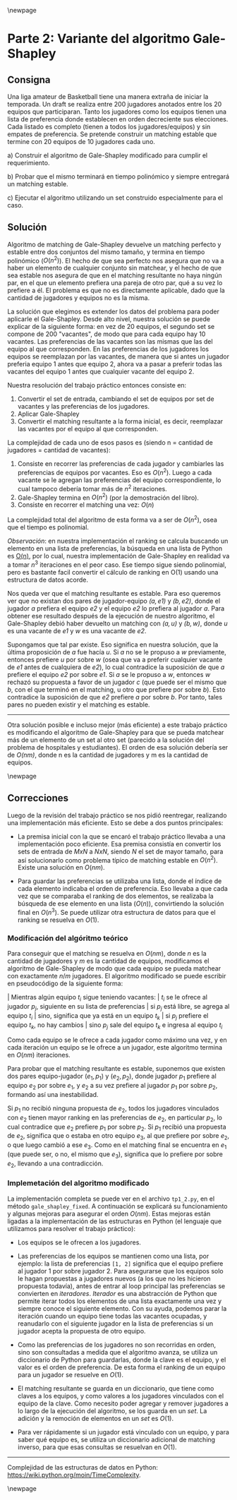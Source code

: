 \newpage

# Parte 2: Variante del algoritmo Gale-Shapley

## Consigna

Una liga amateur de Basketball tiene una manera extraña de iniciar la temporada. Un draft se realiza entre 200 jugadores anotados entre los 20 equipos que participaran. Tanto los jugadores como los equipos tienen una lista de preferencia donde establecen en orden decreciente sus elecciones. Cada listado es completo (tienen a todos los jugadores/equipos) y sin empates de preferencia. Se pretende construir un matching estable que termine con 20 equipos de 10 jugadores cada uno.

a) Construir el algoritmo de Gale-Shapley modificado para cumplir el requerimiento.

b) Probar que el mismo terminará en tiempo polinómico y siempre entregará un matching estable.

c) Ejecutar el algoritmo utilizando un set construido especialmente para el caso.

## Solución

Algoritmo de matching de Gale-Shapley devuelve un matching perfecto y estable entre dos conjuntos del mismo tamaño, y termina en tiempo polinómico ($O(n^2)$). El hecho de que sea perfecto nos asegura que no va a haber un elemento de cualquier conjunto sin matchear, y el hecho de que sea estable nos asegura de que en el matching resultante no haya ningún par, en el que un elemento prefiera una pareja de otro par, qué a su vez lo prefiere a él. El problema es que no es directamente aplicable, dado que la cantidad de jugadores y equipos no es la misma.

La solución que elegimos es extender los datos del problema para poder aplicarle el Gale-Shapley. Desde alto nivel, nuestra solución se puede explicar de la siguiente forma: en vez de 20 equipos, el segundo set se compone de 200 "vacantes", de modo que para cada equipo hay 10 vacantes. Las preferencias de las vacantes son las mismas que las del equipo al que corresponden. En las preferencias de los jugadores los equipos se reemplazan por las vacantes, de manera que si antes un jugador preferia equipo 1 antes que equipo 2, ahora va a pasar a preferir todas las vacantes del equipo 1 antes que cualquier vacante del equipo 2.

Nuestra resolución del trabajo práctico entonces consiste en:

1) Convertir el set de entrada, cambiando el set de equipos por set de vacantes y las preferencias de los jugadores.
2) Aplicar Gale-Shapley
3) Convertir el matching resultante a la forma inicial, es decir, reemplazar las vacantes por el equipo al que corresponden.

La complejidad de cada uno de esos pasos es (siendo n = cantidad de jugadores = cantidad de vacantes):

1) Consiste en recorrer las preferencias de cada jugador y cambiarles las preferencias de equipos por vacantes. Eso es $O(n^2)$. Luego a cada vacante se le agregan las preferencias del equipo correspondiente, lo cual tampoco debería tomar más de $n^2$ iteraciones.
2) Gale-Shapley termina en $O(n^2)$ (por la demostración del libro).
3) Consiste en recorrer el matching una vez: $O(n)$

La complejidad total del algoritmo de esta forma va a ser de $O(n^2)$, osea que el tiempo es polinomial.

*Observación*: en nuestra implementación el ranking se calcula buscando un elemento en una lista de preferencias, la búsqueda en una lista de Python es [O(n)](https://wiki.python.org/moin/TimeComplexity), por lo cual, nuestra implementación de Gale-Shapley en realidad va a tomar $n^3$ iteraciones en el peor caso. Ese tiempo sigue siendo polinomial, pero es bastante facil convertir el cálculo de ranking en O(1) usando una estructura de datos acorde.

Nos queda ver que el matching resultante es estable. Para eso queremos ver que no existan dos pares de jugador-equipo *$(a,e1)$* y *$(b,e2)$*, donde el jugador *a* prefiera el equipo *e2* y el equipo *e2* lo prefiera al jugador *a*. Para obtener ese resultado después de la ejecución de nuestro algoritmo, el Gale-Shapley debió haber devuelto un matching con *$(a,u)$* y *$(b,w)$*, donde *u* es una vacante de *e1* y *w* es una vacante de *e2*.

Supongamos que tal par existe. Eso significa en nuestra solución, que la última proposición de *a* fue hacía *u*. Si *a* no se le propuso a *w* previamente, entonces prefiere *u* por sobre *w* (osea que va a preferir cualquier vacante de *e1* antes de cualquiera de *e2*), lo cual contradice la suposición de que *a* prefiere el equipo *e2* por sobre *e1*. Si *a* se le propuso a *w*, entonces *w* rechazó su propuesta a favor de un jugador *c* (que puede ser el mismo que *b*, con el que terminó en el matching, u otro que prefiere por sobre *b*). Esto contradice la suposición de que *e2* prefiere *a* por sobre *b*. Por tanto, tales pares no pueden existir y el matching es estable.

---

Otra solución posible e incluso mejor (más eficiente) a este trabajo práctico es modificando el algoritmo de Gale-Shapley para que se pueda matchear más de un elemento de un set al otro set (parecido a la solución del problema de hospitales y estudiantes). El orden de esa solución debería ser de *O(nm)*, donde n es la cantidad de jugadores y m es la cantidad de equipos.

\newpage


## Correcciones

Luego de la revisión del trabajo práctico se nos pidió reentregar, realizando una implementación más eficiente. Esto se debe a dos puntos principales:

 - La premisa inicial con la que se encaró el trabajo práctico llevaba a una implementación poco eficiente. Esa premisa consistía en convertir los sets de entrada de *MxN* a *NxN*, siendo *N* el set de mayor tamaño, para así solucionarlo como problema típico de matching estable en $O(n^2)$. Existe una solución en $O(nm)$.

 - Para guardar las preferencias se utilizaba una lista, donde el índice de cada elemento indicaba el orden de preferencia. Eso llevaba a que cada vez que se comparaba el ranking de dos elementos, se realizaba la búsqueda de ese elemento en una lista ($O(n)$), convirtiendo la solución final en $O(n^3)$. Se puede utilizar otra estructura de datos para que el ranking se resuelva en $O(1)$.


### Modificación del algóritmo teórico

Para conseguir que el matching se resuelva en $O(nm)$, donde *n* es la cantidad de jugadores y *m* es la cantidad de equipos, modificamos el algoritmo de Gale-Shapley de modo que cada equipo se pueda matchear con exactamente $n/m$ jugadores. El algoritmo modificado se puede escribir en pseudocódigo de la siguiente forma:


|  Mientras algún equipo $t_i$ sigue teniendo vacantes:
|      $t_i$ se le ofrece al jugador $p_j$, siguiente en su lista de preferencias
|      si $p_j$ está libre, se agrega al equipo $t_i$
|      sino, significa que ya está en un equipo $t_k$
|          si $p_j$ prefiere el equipo $t_k$, no hay cambios
|          sino $p_j$ sale del equipo $t_k$ e ingresa al equipo $t_i$



Como cada equipo se le ofrece a cada jugador como máximo una vez, y en cada iteración un equipo se le ofrece a un jugador, este algoritmo termina en $O(nm)$ iteraciones.

Para probar que el matching resultante es estable, suponemos que existen dos pares equipo-jugador $(e_1, p_1)$ y $(e_2, p_2)$, donde jugador $p_1$ prefiere al equipo $e_2$ por sobre $e_1$, y $e_2$ a su vez prefiere al jugador $p_1$ por sobre $p_2$, formando así una inestabilidad.

Si $p_1$ no recibió ninguna propuesta de $e_2$, todos los jugadores vinculados con $e_2$ tienen mayor ranking en las preferencias de $e_2$, en particular $p_2$, lo cual contradice que $e_2$ prefiere $p_1$ por sobre $p_2$. Si $p_1$ recibió una propuesta de $e_2$, significa que o estaba en otro equipo $e_3$, al que prefiere por sobre $e_2$, o que luego cambió a ese $e_3$. Como en el matching final se encuentra en $e_1$ (que puede ser, o no, el mismo que $e_3$), significa que lo prefiere por sobre $e_2$, llevando a una contradicción.


### Implemetación del algoritmo modificado

La implementación completa se puede ver en el archivo `tp1_2.py`, en el método `gale_shapley_fixed`. A continuación se explicará su funcionamiento y algunas mejoras para asegurar el orden $O(nm)$. Estas mejoras están ligadas a la implementación de las estructuras en Python (el lenguaje que utilizamos para resolver el trabajo práctico):

 - Los equipos se le ofrecen a los jugadores.

 - Las preferencias de los equipos se mantienen como una lista, por ejemplo: la lista de preferencias `[1, 2]` significa que el equipo prefiere al jugador 1 por sobre jugador 2. Para asegurarse que los equipos solo le hagan propuestas a jugadores nuevos (a los que no les hicieron propuesta todavía), antes de entrar al loop principal las preferencias se convierten en *iteradores*. *Iterador* es una abstracción de Python que permite iterar todos los elementos de una lista exactamente una vez y siempre conoce el siguiente elemento. Con su ayuda, podemos parar la iteración cuando un equipo tiene todas las vacantes ocupadas, y reanudarlo con el siguiente jugador en la lista de preferencias si un jugador acepta la propuesta de otro equipo.

 - Como las preferencias de los jugadores no son recorridas en orden, sino son consultadas a medida que el algoritmo avanza, se utiliza un diccionario de Python para guardarlas, donde la clave es el equipo, y el valor es el orden de preferencia. De esta forma el ranking de un equipo para un jugador se resuelve en $O(1)$.

 - El matching resultante se guarda en un diccionario, que tiene como claves a los equipos, y como valores a los jugadores vinculados con el equipo de la clave. Como necesito poder agregar y remover jugadores a lo largo de la ejecución del algoritmo, se los guarda en un *set*. La adición y la remoción de elementos en un *set* es $O(1)$.

 - Para ver rápidamente si un jugador está vinculado con un equipo, y para saber qué equipo es, se utiliza un diccionario adicional de matching inverso, para que esas consultas se resuelvan en $O(1)$.


---

Complejidad de las estructuras de datos en Python: https://wiki.python.org/moin/TimeComplexity.


\newpage

